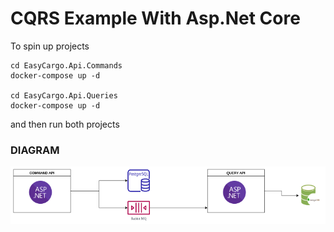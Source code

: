 # CQRS Example With Asp.Net Core
To spin up projects  
```
cd EasyCargo.Api.Commands  
docker-compose up -d

cd EasyCargo.Api.Queries
docker-compose up -d

```
and then run both projects

### DIAGRAM  



![Diagram](screenshots/cqrs.png)